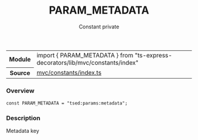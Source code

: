 <header class="symbol-info-header">    <h1 id="param_metadata">PARAM_METADATA</h1>    <label class="symbol-info-type-label const">Constant</label>    <label class="api-type-label private">private</label>  </header>
<section class="symbol-info">      <table class="is-full-width">        <tbody>        <tr>          <th>Module</th>          <td>            <div class="lang-typescript">                <span class="token keyword">import</span> { PARAM_METADATA }                 <span class="token keyword">from</span>                 <span class="token string">"ts-express-decorators/lib/mvc/constants/index"</span>                            </div>          </td>        </tr>        <tr>          <th>Source</th>          <td>            <a href="https://romakita.github.io/ts-express-decorators/#//blob/v2.3.4/src/mvc/constants/index.ts#L0-L0">                mvc/constants/index.ts            </a>        </td>        </tr>                </tbody>      </table>    </section>

### Overview

<pre><code class="typescript-lang"><span class="token keyword">const</span> PARAM_METADATA = "tsed<span class="token punctuation">:</span>params<span class="token punctuation">:</span>metadata"<span class="token punctuation">;</span></code></pre>

### Description

Metadata key
